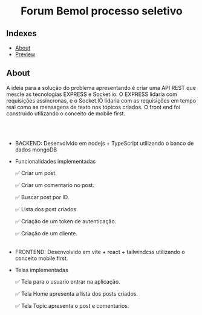 <h1 align="center">
Forum Bemol processo seletivo
</h1>

## Indexes

- [About](#about)
- [Preview](#preview)
  <br>

## About <a name="about"></a>

A ideia para a solução do problema apresentando é criar uma API REST que mescle as tecnologias EXPRESS e Socket.io. O EXPRESS lidaria com requisições assíncronas, e o Socket.IO lidaria com as requisições em tempo real como as mensagens de texto nos tópicos criados.
O front end foi construido utilizando o conceito de mobile first.

<br></br>

- BACKEND: Desenvolvido em nodejs + TypeScript utilizando o banco de dados mongoDB
- Funcionalidades implementadas
  
  ✅ Criar um post.
  
  ✅ Criar um comentario no post.
  
  ✅ Buscar post por ID.
  
  ✅ Lista dos post criados.
  
  ✅ Criação de um token de autenticação.
  
  ✅ Criação de um cliente.
</br><br>
- FRONTEND: Desenvolvido em vite + react + tailwindcss utilizando o conceito mobile first.
- Telas implementadas
  
  ✅ Tela para o usuario entrar na aplicação.
  
  ✅ Tela Home apresenta a lista dos posts criados.
  
  ✅ Tela Topic apresenta o post e comentarios.

